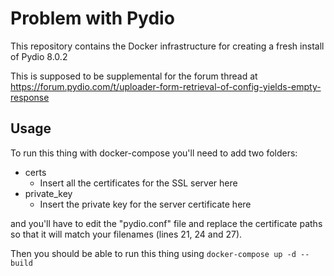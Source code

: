 # Problem with Pydio

This repository contains the Docker infrastructure for creating a fresh install of Pydio 8.0.2

This is supposed to be supplemental for the forum thread at https://forum.pydio.com/t/uploader-form-retrieval-of-config-yields-empty-response

## Usage

To run this thing with docker-compose you'll need to add two folders:
- certs
    - Insert all the certificates for the SSL server here
- private_key
    - Insert the private key for the server certificate here

and you'll have to edit the "pydio.conf" file and replace the certificate paths so that it will match your filenames (lines 21, 24 and 27).

Then you should be able to run this thing using `docker-compose up -d --build`